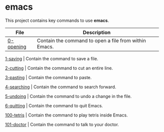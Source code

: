 # emacs

This project contains key commands to use **emacs**.

**File** | **Description**
--- | --- 
  [0-opening](https://github.com/Jenni-Foued/holbertonschool-zero_day/tree/master/0x01-emacs/0-opening) | Contain the command to open a file from within Emacs. 

 [1-saving](https://github.com/Jenni-Foued/holbertonschool-zero_day/tree/master/0x01-emacs/1-saving) | Contain the command to save a file.

 [2-cutting](https://github.com/Jenni-Foued/holbertonschool-zero_day/tree/master/0x01-emacs/2-cutting) | Contain the command to cut an entire line.

 [3-pasting](https://github.com/Jenni-Foued/holbertonschool-zero_day/tree/master/0x01-emacs/3-pasting) | Contain the command to paste.

 [4-searching](https://github.com/Jenni-Foued/holbertonschool-zero_day/tree/master/0x01-emacs/4-searching) | Contain the command to search forward.

 [5-undoing](https://github.com/Jenni-Foued/holbertonschool-zero_day/tree/master/0x01-emacs/5-undoing) | Contain the command to undo a change in the file.

 [6-quitting](https://github.com/Jenni-Foued/holbertonschool-zero_day/tree/master/0x01-emacs/6-quitting) | Contain the command to quit Emacs.

 [100-tetris](https://github.com/Jenni-Foued/holbertonschool-zero_day/tree/master/0x01-emacs/100-tetris) | Contain the command to play tetris inside Emacs.

 [101-doctor](https://github.com/Jenni-Foued/holbertonschool-zero_day/tree/master/0x01-emacs/101-doctor) | Contain the command to talk to your doctor.